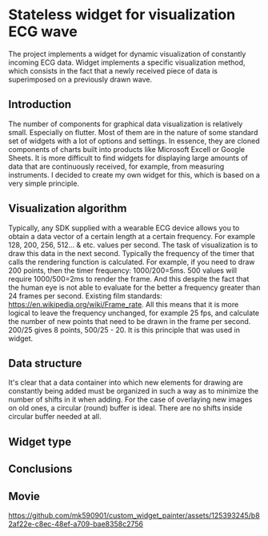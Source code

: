 # Stateless widget for visualization ECG wave

The project implements a widget for dynamic visualization of constantly incoming ECG data. Widget implements a specific visualization method, which consists in the fact that a newly received piece of data is superimposed on a previously drawn wave.

## Introduction

The number of components for graphical data visualization is relatively small. Especially on flutter. Most of them are in the nature of some standard set of widgets with a lot of options and settings. In essence, they are cloned components of charts built into products like Microsoft Excell or Google Sheets. It is more difficult to find widgets for displaying large amounts of data that are continuously received, for example, from measuring instruments. I decided to create my own widget for this, which is based on a very simple principle.

## Visualization algorithm

Typically, any SDK supplied with a wearable ECG device allows you to obtain a data vector of a certain length at a certain frequency. For example 128, 200, 256, 512... & etc. values per second. The task of visualization is to draw this data in the next second. Typically the frequency of the timer that calls the rendering function is calculated. For example, if you need to draw 200 points, then the timer frequency: 1000/200=5ms. 500 values will require 1000/500=2ms to render the frame. And this despite the fact that the human eye is not able to evaluate for the better a frequency greater than 24 frames per second. Existing film standards: https://en.wikipedia.org/wiki/Frame_rate.
All this means that it is more logical to leave the frequency unchanged, for example 25 fps, and calculate the number of new points that need to be drawn in the frame per second. 200/25 gives 8 points, 500/25 - 20.
It is this principle that was used in widget.

## Data structure

It's clear that a data container into which new elements for drawing are constantly being added must be organized in such a way as to minimize the number of shifts in it when adding. For the case of overlaying new images on old ones, a circular (round) buffer is ideal. There are no shifts inside circular buffer needed at all.

## Widget type

## Conclusions

## Movie



https://github.com/mk590901/custom_widget_painter/assets/125393245/b82af22e-c8ec-48ef-a709-bae8358c2756

